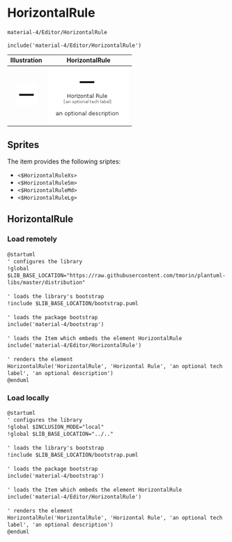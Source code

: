 # HorizontalRule


```text
material-4/Editor/HorizontalRule
```

```text
include('material-4/Editor/HorizontalRule')
```



| Illustration | HorizontalRule |
| :---: | :---: |
| ![illustration for Illustration](../../material-4/Editor/HorizontalRule.png) | ![illustration for HorizontalRule](../../material-4/Editor/HorizontalRule.Local.png) |



## Sprites
The item provides the following sriptes:

- `<$HorizontalRuleXs>`
- `<$HorizontalRuleSm>`
- `<$HorizontalRuleMd>`
- `<$HorizontalRuleLg>`





## HorizontalRule

### Load remotely
```plantuml
@startuml
' configures the library
!global $LIB_BASE_LOCATION="https://raw.githubusercontent.com/tmorin/plantuml-libs/master/distribution"

' loads the library's bootstrap
!include $LIB_BASE_LOCATION/bootstrap.puml

' loads the package bootstrap
include('material-4/bootstrap')

' loads the Item which embeds the element HorizontalRule
include('material-4/Editor/HorizontalRule')

' renders the element
HorizontalRule('HorizontalRule', 'Horizontal Rule', 'an optional tech label', 'an optional description')
@enduml
```

### Load locally
```plantuml
@startuml
' configures the library
!global $INCLUSION_MODE="local"
!global $LIB_BASE_LOCATION="../.."

' loads the library's bootstrap
!include $LIB_BASE_LOCATION/bootstrap.puml

' loads the package bootstrap
include('material-4/bootstrap')

' loads the Item which embeds the element HorizontalRule
include('material-4/Editor/HorizontalRule')

' renders the element
HorizontalRule('HorizontalRule', 'Horizontal Rule', 'an optional tech label', 'an optional description')
@enduml
```

